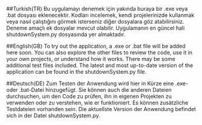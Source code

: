 ##Turkish(TR)
Bu uygulamayı denemek için yakında buraya bir .exe veya .bat dosyası eklenecektir.
Kodları incelemek, kendi projelerinizde kullanmak veya nasıl çalıştığını görmek isterseniz diğer dosyalara göz atabilirsiniz.
Deneme amaçlı ek dosyalar mevcut olabilir.
Uygulamanın en güncel hali shutdownSystem.py dosyasında yer almaktadır.

##English(GB)
To try out the application, a .exe or .bat file will be added here soon.
You can also explore the other files to review the code, use it in your own projects, or understand how it works.
There may be some additional test files included.
The latest and most up-to-date version of the application can be found in the shutdownSystem.py file.

##Deutsch(DE)
Zum Testen der Anwendung wird hier in Kürze eine .exe- oder .bat-Datei hinzugefügt.
Sie können auch die anderen Dateien durchsuchen, um den Code zu prüfen, ihn in eigenen Projekten zu verwenden oder zu verstehen, wie er funktioniert.
Es können zusätzliche Testdateien vorhanden sein.
Die aktuellste Version der Anwendung befindet sich in der Datei shutdownSystem.py.